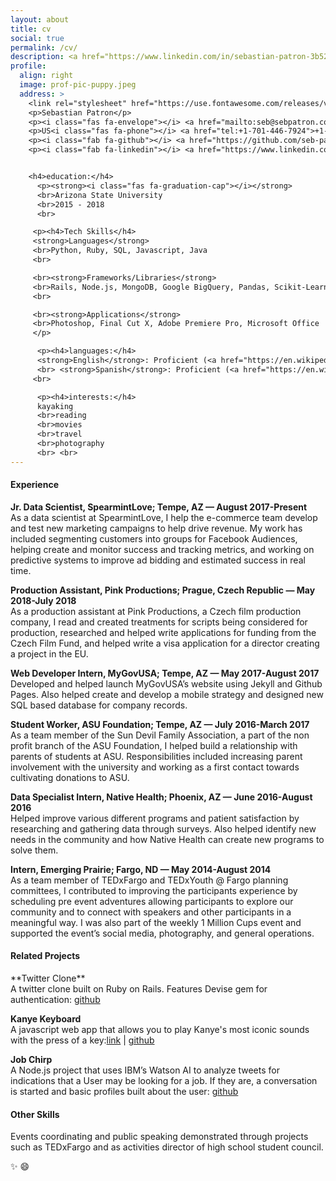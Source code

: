 ```yaml
---
layout: about
title: cv
social: true
permalink: /cv/
description: <a href="https://www.linkedin.com/in/sebastian-patron-3b523998">linkedin</a>. data science enthusiast. entrepreneur. 
profile:
  align: right
  image: prof-pic-puppy.jpeg
  address: >
    <link rel="stylesheet" href="https://use.fontawesome.com/releases/v5.0.13/css/all.css" integrity="sha384-DNOHZ68U8hZfKXOrtjWvjxusGo9WQnrNx2sqG0tfsghAvtVlRW3tvkXWZh58N9jp" crossorigin="anonymous">
    <p>Sebastian Patron</p>
    <p><i class="fas fa-envelope"></i> <a href="mailto:seb@sebpatron.com?Subject=Hello%20again" target="_top">seb@sebpatron.com</a></p>
    <p>US<i class="fas fa-phone"></i> <a href="tel:+1-701-446-7924">+1-701-446-7924</a></p>
    <p><i class="fab fa-github"></i> <a href="https://github.com/seb-patron">seb-patron</a></p>
    <p><i class="fab fa-linkedin"></i> <a href="https://www.linkedin.com/in/sebastian-patron-3b523998">linkedin</a></p>


    <h4>education:</h4>
      <p><strong><i class="fas fa-graduation-cap"></i></strong>
      <br>Arizona State University
      <br>2015 - 2018
      <br>

     <p><h4>Tech Skills</h4>
     <strong>Languages</strong>
     <br>Python, Ruby, SQL, Javascript, Java
     <br>

     <br><strong>Frameworks/Libraries</strong> 
     <br>Rails, Node.js, MongoDB, Google BigQuery, Pandas, Scikit-Learn
     <br>

     <br><strong>Applications</strong>
     <br>Photoshop, Final Cut X, Adobe Premiere Pro, Microsoft Office
     </p>

      <p><h4>languages:</h4> 
      <strong>English</strong>: Proficient (<a href="https://en.wikipedia.org/wiki/Common_European_Framework_of_Reference_for_Languages">C2</a>)
      <br> <strong>Spanish</strong>: Proficient (<a href="https://en.wikipedia.org/wiki/Common_European_Framework_of_Reference_for_Languages">C1</a>)
     <br>

      <p><h4>interests:</h4>
      kayaking
      <br>reading
      <br>movies
      <br>travel
      <br>photography
      <br> <br>
---
```

<h4>Experience</h4>

**Jr. Data Scientist, SpearmintLove; Tempe, AZ — August 2017-Present**
<br>As a data scientist at SpearmintLove, I help the e-commerce team develop and test new marketing campaigns to help drive revenue. My work has included segmenting customers into groups for Facebook Audiences, helping create and monitor success and tracking metrics, and working on predictive systems to improve ad bidding and estimated success in real time.

**Production Assistant, Pink Productions; Prague, Czech Republic — May 2018-July 2018**
<br>As a production assistant at Pink Productions, a Czech film production company, I read and created treatments for scripts being considered for production, researched and helped write applications for funding from the Czech Film Fund, and helped write a visa application for a director creating a project in the EU.

**Web Developer Intern, MyGovUSA; Tempe, AZ — May 2017-August 2017**
<br>Developed and helped launch MyGovUSA’s website using Jekyll and Github Pages. Also helped create and develop a mobile strategy and designed new SQL based database for company records.

**Student Worker, ASU Foundation; Tempe, AZ — July 2016-March 2017**
<br>As a team member of the Sun Devil Family Association, a part of the non profit branch of the ASU Foundation, I helped build a relationship with parents of students at ASU. Responsibilities included increasing parent involvement with the university and working as a first contact towards cultivating donations to ASU.

**Data Specialist Intern, Native Health; Phoenix, AZ — June 2016-August 2016**
<br>Helped improve various different programs and patient satisfaction by researching and gathering data through surveys. Also helped identify new needs in the community and how Native Health can create new programs to solve them.

**Intern, Emerging Prairie; Fargo, ND — May 2014-August 2014**
<br>As a team member of TEDxFargo and TEDxYouth @ Fargo planning committees, I contributed to improving the participants experience by scheduling pre event adventures allowing participants to explore our community and to connect with speakers and other participants in a meaningful way. I was also part of the weekly 1 Million Cups event and supported the event’s social media, photography, and general operations.

<h4>Related Projects</h4>**Twitter Clone**
<br>A twitter clone built on Ruby on Rails. Features Devise gem for authentication: ​<a href="https://github.com/seb-patron/ROR-Twitter-Clone">github</a>

**Kanye Keyboard**
<br>A javascript web app that allows you to play Kanye's most iconic sounds with the press of a key: ​<a href="http://sebastianpatron.com/kanye-sounds/">link</a> | <a href="https://github.com/seb-patron/Vulfify">github</a>

**Job Chirp​**
<br>A Node.js project that uses IBM’s Watson AI to analyze tweets for indications that a User may be looking for a job. If they are, a conversation is started and basic profiles built about the user: <a href="https://github.com/seb-patron/TweetRecruiterJS">github​</a>

<h4>Other Skills</h4>
Events coordinating and public speaking demonstrated through projects such as TEDxFargo and as activities director of high school student council.

:sparkles: :smile:

<style>
     .address {
          background-color: ivory;
     }
</style>